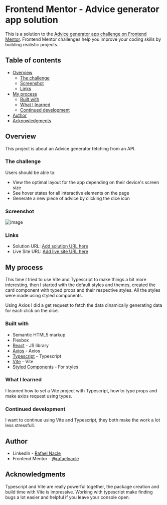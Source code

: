 # Frontend Mentor - Advice generator app solution

This is a solution to the [Advice generator app challenge on Frontend Mentor](https://www.frontendmentor.io/challenges/advice-generator-app-QdUG-13db). Frontend Mentor challenges help you improve your coding skills by building realistic projects.

## Table of contents

- [Overview](#overview)
  - [The challenge](#the-challenge)
  - [Screenshot](#screenshot)
  - [Links](#links)
- [My process](#my-process)
  - [Built with](#built-with)
  - [What I learned](#what-i-learned)
  - [Continued development](#continued-development)
- [Author](#author)
- [Acknowledgments](#acknowledgments)
## Overview
This project is about an Advice generator fetching from an API.
### The challenge

Users should be able to:

- View the optimal layout for the app depending on their device's screen size
- See hover states for all interactive elements on the page
- Generate a new piece of advice by clicking the dice icon

### Screenshot

![image](https://user-images.githubusercontent.com/54647722/178595234-a92a9402-c06c-4e45-aa93-5f8070b3de79.png)

### Links

- Solution URL: [Add solution URL here](https://your-solution-url.com)
- Live Site URL: [Add live site URL here](https://your-live-site-url.com)

## My process
This time I tried to use Vite and Typescript to make things a bit more interesting, then I started with the default styles and themes, created the card component with typed props and their respective styles. All the styles were made using styled components.

Using Axios I did a get request to fetch the data dinamically generating data for each click on the dice. 

### Built with

- Semantic HTML5 markup
- Flexbox
- [React](https://reactjs.org/) - JS library
- [Axios](https://github.com/axios/axios) - Axios
- [Typescript](https://www.typescriptlang.org/) - Typescript
- [Vite](https://vitejs.dev/) - Vite
- [Styled Components](https://styled-components.com/) - For styles
### What I learned

I learned how to set a Vite project with Typescript, how to type props and make axios request using types.
### Continued development

I want to continue using Vite and Typescript, they both make the work a lot less stressfull.
## Author

- LinkedIn - [Rafael Nacle](https://www.linkedin.com/in/rafael-nacle/)
- Frontend Mentor - [@rafaelnacle](https://www.frontendmentor.io/profile/rafaelnacle)
## Acknowledgments

Typescript and Vite are really powerful together, the package creation and build time with Vite is impressive. Working with typescript make finding bugs a lot easier and helpful if you leave your console open.